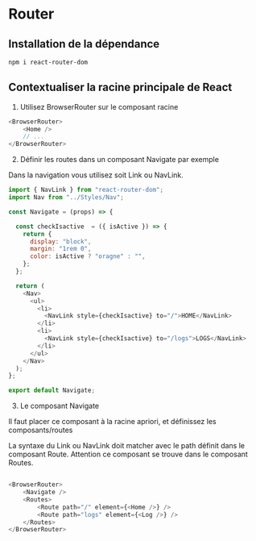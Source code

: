 # Router 

## Installation de la dépendance

```bash
npm i react-router-dom

```

## Contextualiser la racine principale de React

1. Utilisez BrowserRouter sur le composant racine

```js
<BrowserRouter>
    <Home />
    // ...
</BrowserRouter>
```

2. Définir les routes dans un composant Navigate par exemple

Dans la navigation vous utilisez soit Link ou NavLink.

```js
import { NavLink } from "react-router-dom";
import Nav from "../Styles/Nav";

const Navigate = (props) => {

  const checkIsactive  = ({ isActive }) => {
    return {
      display: "block",
      margin: "1rem 0",
      color: isActive ? "oragne" : "",
    };
  };

  return (
    <Nav>
      <ul>
        <li>
          <NavLink style={checkIsactive} to="/">HOME</NavLink>
        </li>
        <li>
          <NavLink style={checkIsactive} to="/logs">LOGS</NavLink>
        </li>
      </ul>
    </Nav>
  );
};

export default Navigate;
```

3. Le composant Navigate

Il faut placer ce composant à la racine apriori, et définissez les composants/routes

La syntaxe du Link ou NavLink doit matcher avec le path définit dans le composant Route. Attention ce composant se trouve dans le composant Routes.


```js

<BrowserRouter>
    <Navigate />
    <Routes>
        <Route path="/" element={<Home />} />
        <Route path="logs" element={<Log />} />
    </Routes>
</BrowserRouter>

```